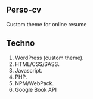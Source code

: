 ## Perso-cv
Custom theme for online resume

## Techno
1. WordPress (custom theme).
2. HTML/CSS/SASS.
3. Javascript.
4. PHP.
5. NPM/WebPack.
6. Google Book API

